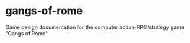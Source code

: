# gangs-of-rome
Game design documentation for the computer action-RPG/strategy game "Gangs of Rome"
